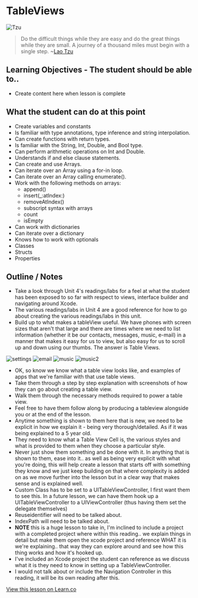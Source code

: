 # TableViews

![Tzu](http://i.imgur.com/9k7Ar2Q.jpg?1)  

> Do the difficult things while they are easy and do the great things while they are small. A journey of a thousand miles must begin with a single step. ~[Lao Tzu](https://en.wikipedia.org/wiki/Laozi)

## Learning Objectives - The student should be able to..

* Create content here when lesson is complete


## What the student can do at this point 

* Create variables and constants
* Is familiar with type annotations, type inference and string interpolation.
* Can create functions with return types.
* Is familiar with the String, Int, Double, and Bool type.
* Can perform arithmetic operations on Int and Double.
* Understands if and else clause statements.
* Can create and use Arrays.
* Can iterate over an Array using a for-in loop.
* Can iterate over an Array calling enumerate().
* Work with the following methods on arrays:
	* append()
	* insert(_:atIndex:)
	* removeAtIndex()
	* subscript syntax with arrays
	* count
	* isEmpty
* Can work with dictionaries 
* Can iterate over a dictionary
* Knows how to work with optionals
* Classes
* Structs
* Properties


## Outline / Notes

* Take a look through Unit 4's readings/labs for a feel at what the student has been exposed to so far with respect to views, interface builder and navigating around Xcode.
* The various readings/labs in Unit 4 are a good reference for how to go about creating the various readings/labs in this unit.
* Build up to what makes a tableView useful. We have phones with screen sizes that aren't that large and there are times where we need to list information (whether it be our contacts, messages, music, e-mail) in a manner that makes it easy for us to view, but also easy for us to scroll up and down using our thumbs. The answer is Table Views.  

![settings](http://i.imgur.com/ZFNqvkf.png?1)  ![email](http://i.imgur.com/UVuVn9i.png?1)  ![music](http://i.imgur.com/uyKasU6.png?1)  ![music2](http://i.imgur.com/Onhfg5v.png?1)

* OK, so know we know what a table view looks like, and examples of apps that we're familiar with that use table views.  
* Take them through a step by step explanation with screenshots of how they can go about creating a table view.  
* Walk them through the necessary methods required to power a table view.
* Feel free to have them follow along by producing a tableview alongside you or at the end of the lesson.
* Anytime something is shown to them here that is new, we need to be explicit in how we explain it - being very thorough/detailed. As if it was being explained to a 5 year old.
* They need to know what a Table View Cell is, the various styles and what is provided to them when they choose a particular style.
* Never just show them something and be done with it. In anything that is shown to them, ease into it.. as well as being very explicit with what you're doing, this will help create a lesson that starts off with something they know and we just keep building on that where complexity is added on as we move further into the lesson but in a clear way that makes sense and is explained well.
* Custom Class has to be set to a UITableViewController, I first want them to see this. In a future lesson, we can have them hook up a UITableViewController to a UIViewController (thus having them set the delegate themselves)
* Reuseidentifier will need to be talked about.
* IndexPath will need to be talked about.
* **NOTE** this is a huge lesson to take in, I'm inclined to include a project with a completed project where within this reading.. we explain things in detail but make them open the xcode project and reference WHAT it is we're explaining.. that way they can explore around and see how this thing works and how it's hooked up.
* I've included an Xcode project the student can reference as we discuss what it is they need to know in setting up a TableViewController.
* I would not talk about or include the Navigation Controller in this reading, it will be its own reading after this.


<a href='https://learn.co/lessons/TableView' data-visibility='hidden'>View this lesson on Learn.co</a>
